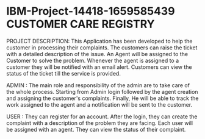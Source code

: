 # IBM-Project-14418-1659585439     CUSTOMER CARE REGISTRY



                                                     
PROJECT DESCRIPTION:
         This Application has been developed to help the customer in processing their complaints. The customers can raise the ticket with a detailed description of the issue. An Agent will be assigned to the Customer to solve the problem. Whenever the agent is assigned to a customer they will be notified with an email alert. Customers can view the status of the ticket till the service is provided.



ADMIN : 
      The main role and responsibility of the admin are to take care of the whole process. Starting from Admin login followed by the agent creation and assigning the customer's complaints. Finally, He will be able to track the work assigned to the agent and a notification will be sent to the customer.



USER : 
      They can register for an account. After the login, they can create the complaint with a description of the problem they are facing. Each user will be assigned with an agent. They can view the status of their complaint.
